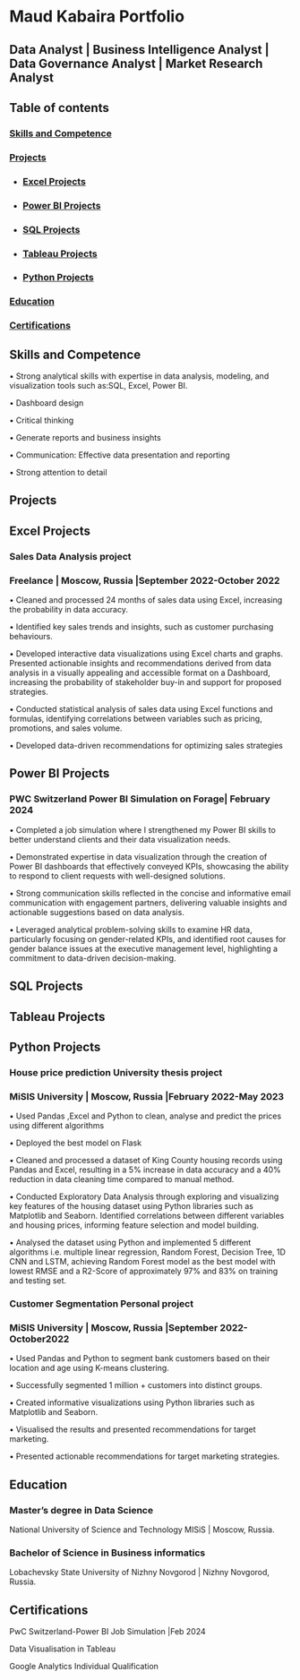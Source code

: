 # Maud Kabaira Portfolio

## Data Analyst | Business Intelligence Analyst | Data Governance Analyst | Market Research Analyst

## Table of contents
### [Skills and Competence](#skills-and-competence)
### [Projects](#projects)
  - ### [Excel Projects](#excel-projects)
  - ### [Power BI Projects](#power-bi-projects)
  - ### [SQL Projects](#sql-projects)
  - ### [Tableau Projects](#tableau-projects)
  - ### [Python Projects](#python-projects)

    
### [Education](#education)
### [Certifications](#certifications)



## Skills and Competence

• Strong analytical skills with expertise in data analysis, modeling, and visualization tools such 
  as:SQL, Excel, Power BI.
  
•	Dashboard design

•	Critical thinking

•	Generate reports and business insights

•	Communication: Effective data presentation and reporting

•	Strong attention to detail

## Projects

## Excel Projects

### Sales Data Analysis project
### Freelance | Moscow, Russia |September 2022-October 2022

•	Cleaned and processed 24 months of sales data using Excel, increasing the probability in data accuracy.

•	Identified key sales trends and insights, such as customer purchasing behaviours.

•	Developed interactive data visualizations using Excel charts and graphs. Presented actionable insights and recommendations derived from data analysis in a visually appealing and accessible format on a Dashboard, increasing the probability of stakeholder buy-in and support for proposed strategies.

•	Conducted statistical analysis of sales data using Excel functions and formulas, identifying correlations between variables such as pricing, promotions, and sales volume.

•	Developed data-driven recommendations for optimizing sales strategies

## Power BI Projects

### PWC Switzerland Power BI Simulation on Forage| February 2024

•	Completed a job simulation where I strengthened my Power BI skills to better understand clients and their data visualization needs.

•	Demonstrated expertise in data visualization through the creation of Power BI dashboards that effectively conveyed KPIs, showcasing the ability to respond to client requests with well-designed solutions.

•	Strong communication skills reflected in the concise and informative email communication with engagement partners, delivering valuable insights and actionable suggestions based on data analysis.

•	Leveraged analytical problem-solving skills to examine HR data, particularly focusing on gender-related KPIs, and identified root causes for gender balance issues at the executive management level, highlighting a commitment to data-driven decision-making.

## SQL Projects
## Tableau Projects
## Python Projects

### House price prediction University thesis project
### MiSIS University | Moscow, Russia |February 2022-May 2023

•	Used Pandas ,Excel and Python to clean, analyse and predict the prices using different algorithms

•	Deployed the best model on Flask

•	Cleaned and processed a dataset of King County housing records using Pandas and Excel, resulting in a 5% increase in data accuracy and a 40% reduction in data cleaning time compared to manual method.

•	Conducted Exploratory Data Analysis through exploring and visualizing key features of the housing dataset using Python libraries such as Matplotlib and Seaborn. Identified correlations between different variables and housing prices, informing feature selection and model building.

•	Analysed the dataset using Python and implemented 5 different algorithms i.e. multiple linear regression, Random Forest, Decision Tree, 1D CNN and LSTM, achieving Random Forest model as the best model with lowest RMSE and a R2-Score of approximately 97% and 83% on training and testing set.


### Customer Segmentation Personal project
### MiSIS University | Moscow, Russia |September 2022-October2022

•	Used Pandas and Python to segment bank customers based on their location and age using K-means clustering.

•	Successfully segmented 1 million + customers into distinct groups.

•	Created informative visualizations using Python libraries such as Matplotlib and Seaborn.

•	Visualised the results and presented recommendations for target marketing.

•	Presented actionable recommendations for target marketing strategies.




## Education
### Master’s degree in Data Science 
National University of Science and Technology MISiS | Moscow, Russia.

### Bachelor of Science in Business informatics 
Lobachevsky State University of Nizhny Novgorod | Nizhny Novgorod, Russia.


## Certifications
PwC Switzerland-Power BI Job Simulation |Feb 2024


Data Visualisation in Tableau


Google Analytics Individual Qualification

